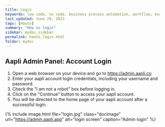 ```yaml
---
title: Login
keywords: low code, no code, business process automation, workflow, evaluation matrixs
last_updated: June 29, 2023
tags: [Howto]
summary: "How to login"
sidebar: mydoc_sidebar
permalink: howto_login.html
folder: mydoc
---
```

## Aapli Admin Panel: Account Login 
1.	Open a web browser on your device and go to https://admin.aapli.co
2.	Enter your aapli account login credentials, including your username and password.
3.	Check the "I am not a robot" box before logging in.
4.	Click on the "Continue" button to access your aapli account.
5.	You will be directed to the home page of your aapli account after a successful login.

{% include image.html file="login.jpg" class="docimage" url="https://admin.aapli.app" alt="login screen" caption="Admin login" %}
